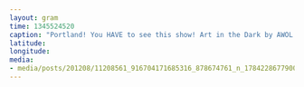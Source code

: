 ```yaml
---
layout: gram
time: 1345524520
caption: "Portland! You HAVE to see this show! Art in the Dark by AWOL (@awoldance). http://awoldance.org"
latitude: 
longitude: 
media:
- media/posts/201208/11208561_916704171685316_878674761_n_17842286779000351.jpg
---
```

